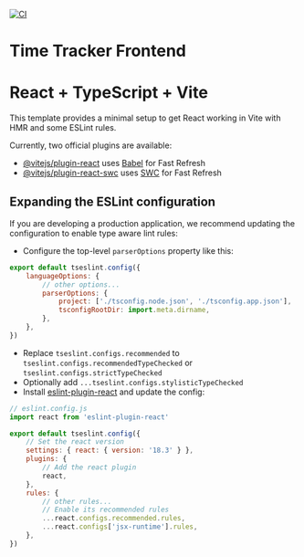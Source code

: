 [![CI](https://github.com/kb21-rw/time-tracker-frontend/actions/workflows/ci.yml/badge.svg)](https://github.com/kb21-rw/time-tracker-frontend/actions/workflows/ci.yml)
# Time Tracker Frontend

# React + TypeScript + Vite

This template provides a minimal setup to get React working in Vite with HMR and some ESLint rules.

Currently, two official plugins are available:

- [@vitejs/plugin-react](https://github.com/vitejs/vite-plugin-react/blob/main/packages/plugin-react/README.md) uses [Babel](https://babeljs.io/) for Fast Refresh
- [@vitejs/plugin-react-swc](https://github.com/vitejs/vite-plugin-react-swc) uses [SWC](https://swc.rs/) for Fast Refresh

## Expanding the ESLint configuration

If you are developing a production application, we recommend updating the configuration to enable type aware lint rules:

- Configure the top-level `parserOptions` property like this:

```js
export default tseslint.config({
    languageOptions: {
        // other options...
        parserOptions: {
            project: ['./tsconfig.node.json', './tsconfig.app.json'],
            tsconfigRootDir: import.meta.dirname,
        },
    },
})
```

- Replace `tseslint.configs.recommended` to `tseslint.configs.recommendedTypeChecked` or `tseslint.configs.strictTypeChecked`
- Optionally add `...tseslint.configs.stylisticTypeChecked`
- Install [eslint-plugin-react](https://github.com/jsx-eslint/eslint-plugin-react) and update the config:

```js
// eslint.config.js
import react from 'eslint-plugin-react'

export default tseslint.config({
    // Set the react version
    settings: { react: { version: '18.3' } },
    plugins: {
        // Add the react plugin
        react,
    },
    rules: {
        // other rules...
        // Enable its recommended rules
        ...react.configs.recommended.rules,
        ...react.configs['jsx-runtime'].rules,
    },
})
```
